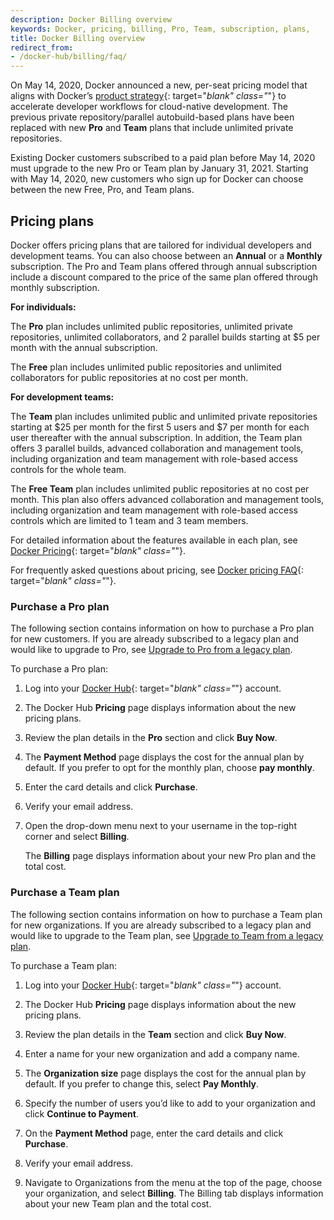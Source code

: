 ```yaml
---
description: Docker Billing overview
keywords: Docker, pricing, billing, Pro, Team, subscription, plans,
title: Docker Billing overview
redirect_from:
- /docker-hub/billing/faq/
---
```


On May 14, 2020, Docker announced a new, per-seat pricing model that aligns with Docker’s [product strategy](https://www.docker.com/blog/docker-strategy-helping-devs-build-and-ship-faster/){: target="_blank" class="_"} to accelerate developer workflows for cloud-native development. The previous private repository/parallel autobuild-based plans have been replaced with new **Pro** and **Team** plans that include unlimited private repositories.

Existing Docker customers subscribed to a paid plan before May 14, 2020 must upgrade to the new Pro or Team plan by January 31, 2021. Starting with May 14, 2020, new customers who sign up for Docker can choose between the new Free, Pro, and Team plans.

## Pricing plans

Docker offers pricing plans that are tailored for individual developers and development teams. You can also choose between an **Annual** or a **Monthly** subscription. The Pro and Team plans offered through annual subscription include a discount compared to the price of the same plan offered through monthly subscription.

**For individuals:**

The **Pro** plan includes unlimited public repositories, unlimited private repositories, unlimited collaborators, and 2 parallel builds starting at $5 per month with the annual subscription.

The **Free** plan includes unlimited public repositories and unlimited collaborators for public repositories at no cost per month.

**For development teams:**

The **Team** plan includes unlimited public and unlimited private repositories starting at $25 per month for the first 5 users and $7 per month for each user thereafter with the annual subscription. In addition, the Team plan offers 3 parallel builds, advanced collaboration and management tools, including organization and team management with role-based access controls for the whole team.

The **Free Team** plan includes unlimited public repositories at no cost per month. This plan also offers advanced collaboration and management tools, including organization and team management with role-based access controls which are limited to 1 team and 3 team members.

For detailed information about the features available in each plan, see [Docker Pricing](https://www.docker.com/pricing){: target="_blank" class="_"}.

For frequently asked questions about pricing, see [Docker pricing FAQ](https://www.docker.com/pricing/faq){: target="_blank" class="_"}.

### Purchase a Pro plan

The following section contains information on how to purchase a Pro plan for new customers. If you are already subscribed to a legacy plan and would like to upgrade to Pro, see [Upgrade to Pro from a legacy plan](upgrade.md#upgrade-to-a-pro-plan).

To purchase a Pro plan:

1. Log into your [Docker Hub](https://hub.docker.com){: target="_blank" class="_"} account.

2. The Docker Hub **Pricing** page displays information about the new pricing plans.

3. Review the plan details in the **Pro** section and click **Buy Now**.

4. The **Payment Method** page displays the cost for the annual plan by default. If you prefer to opt for the monthly plan, choose **pay monthly**.

5. Enter the card details and click **Purchase**.

6. Verify your email address.

7. Open the drop-down menu next to your username in the top-right corner and select **Billing**.

    The **Billing** page displays information about your new Pro plan and the total cost.

### Purchase a Team plan

The following section contains information on how to purchase a Team plan for new organizations. If you are already subscribed to a legacy plan and would like to upgrade to the Team plan, see [Upgrade to Team from a legacy plan](upgrade.md#upgrade-to-a-team-plan).

To purchase a Team plan:

1. Log into your [Docker Hub](https://hub.docker.com){: target="_blank" class="_"} account.

2. The Docker Hub **Pricing** page displays information about the new pricing plans.

3. Review the plan details in the **Team** section and click **Buy Now**.

4. Enter a name for your new organization and add a company name.

5. The **Organization size** page displays the cost for the annual plan by default. If you prefer to change this, select **Pay Monthly**.

6. Specify the number of users you’d like to add to your organization and click **Continue to Payment**.

6. On the **Payment Method** page, enter the card details and click **Purchase**.

7. Verify your email address.

8. Navigate to Organizations from the menu at the top of the page, choose your organization, and select **Billing**. The Billing tab displays information about your new Team plan and the total cost.
